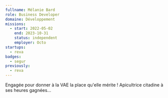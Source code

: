 ```yaml
---
fullname: Mélanie Bard
role: Business Developer
domaine: Développement
missions:
  - start: 2022-05-02
    end: 2023-10-31
    status: independent
    employer: Octo
startups:
  - reva
badges:
  - segur
previously:
  - reva
---
```


Engagée pour donner à la VAE la place qu'elle mérite !
Apicultrice citadine à ses heures gagnées... 
